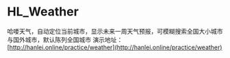 # HL_Weather

哈喽天气，自动定位当前城市，显示未来一周天气预报，可模糊搜索全国大小城市与国外城市，默认陈列全国城市 演示地址：[http://hanlei.online/practice/weather](http://hanlei.online/practice/weather)